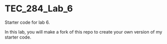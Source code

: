 # TEC_284_Lab_6
Starter code for lab 6.

In this lab, you will make a fork of this repo to create your own version of my starter code.
